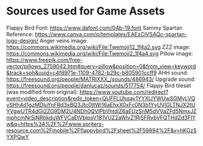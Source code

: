 # Sources used for Game Assets
Flappy Bird Font: https://www.dafont.com/04b-19.font
Sammy Spartan Reference: https://www.canva.com/p/templates/EAEzCiVSAQc-spartan-logo-design/
Anger veins image: https://commons.wikimedia.org/wiki/File:Twemoji12_1f4a2.svg
ZZZ image: https://commons.wikimedia.org/wiki/File:Twemoji2_1f4a4.svg
Pillow image: https://www.freepik.com/free-vector/pillows_2759042.htm#query=pillow&position=0&from_view=keyword&track=sph&uuid=c4f8971e-1109-4782-b29c-b805901ccff9
AHH sound: https://freesound.org/people/MATRIXXX_/sounds/486943/
Upgrade sound: https://freesound.org/people/danlucaz/sounds/517754/
Flappy Bird tileset (was modified from original): https://www.youtube.com/redirect?event=video_description&redir_token=QUFFLUhqay1YYXlJYWUwSGMyLVQySHh4d1gzMDluYnFRd3xBQ3Jtc0ttWi16aEhxX0xFc0N3b1YyUVlGLTNJX2tUYVgwUTR4dGI2ZG9DM2U4NDh0QVlPbVhtdjZ6aEUzSnM5dVVaZFd5NmxJZmphcmNrSjNRbkduWFVCaEtVblpsV181VUZ2aWlvZ1RjSFRvbVFQTHdZd3FIYw&q=https%3A%2F%2Fwww.spriters-resource.com%2Fmobile%2Fflappybird%2Fsheet%2F59894%2F&v=hKGzSYXPQwY


